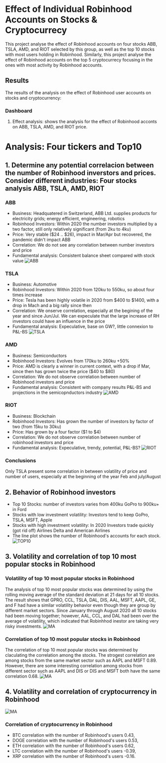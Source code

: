 # Effect of Individual Robinhood Accounts on Stocks & Cryptocurrecy
This project analyse the effect of Robinhood accounts on four stocks ABB, TSLA, AMD, and RIOT selected by this group, as well as the top 10 stocks with most users holding in Robinhood. Similarly, this project analyse the effect of Robinhood accounts on the top 5 cryptocurrecy focusing in the ones with most activity by Robinhood accounts.

## Results
The results of the analysis on the effect of Robinhood user accounts on stocks and cryptocurrency:

### Dashboard
1) Effect analysis: shows the analysis for the effect of Robinhood acconts on ABB, TSLA, AMD, and RIOT price. 

# Analysis: Four tickers and Top10 

## 1. Determine any potential correlacion between the number of Robinhood inverstors and prices. Consider different industries: Four stocks analysis ABB, TSLA, AMD, RIOT  

### ABB 
* Business: Headquatered in Switzerland, ABB Ltd. supplies products for electricity grids; energy efficient, engineering, robotics 
* Robinhood Investors: Within 2020 the number investors multiplied by a two factor, still only relatively significant (from 2ku to 4ku)
* Price: Very stable ($24 .. $26), impact in Mar/Apr but recovered, the pandemic didn't impact ABB
* Correlation: We do not see any correlation between number investors and price
* Fundamental analysis: Consistent balance sheet compared with stock value 
![ABB](./Images/abb_plot.png)

### TSLA 
* Business: Automotive 
* Robinhood Investors: Within 2020 from 120ku to 550ku, so about four times increase  
* Price: Tesla has been highly volatile in 2020 from $400 to $1400, with a drop in Mach and a big rally since then
* Correlation: We onserve correlation, especially at the begining of the year and since Jun/Jul. We can expeculate that the large increase of RH investors could have an influence in the price 
* Fundamental analysis: Expeculative,  base on GW?, little connexion to P&L-BS
![TSLA](./Images/tsla_plot.png)

### AMD 
* Business: Semiconductors 
* Robinhood Investors: Evolves from 170ku to 260ku +50% 
* Price: AMD is clearly a winner in current context, with a drop if Mar, since then has grown twice the price  ($40 to $80)
* Correlation: We do not observe correlation between number of Robinhood investors and price
* Fundamental analysis: Consistent with company results P&L-BS and projections in the semicopnductors industry
![AMD](./Images/amd_plot.png)

### RIOT 
* Business: Blockchain 
* Robinhood Investors: Has grown the number of investors by factor of two  (from 15ku to 30ku) 
* Price: Has grown by a four factor ($1 to $4)
* Correlation: We do not observe correlation between number of robinhood investors and price
* Fundamental analysis: Expeculative, trendy, potential, P&L-BS?
![RIOT](./Images/riot_plot.png)

### Conclusions  
Only TSLA present some correlation in between volatility of price and number of users, especially at the beginning of the year Feb and july/August

## 2. Behavior of Robinhood investors 
* Top 10 Stocks: number of investors varies from 400ku GoPro to 900ku+ in Ford 
* Stocks with low investment volatility: Investors tend to keep GoPro, TSLA, MSFT, Apple
* Stocks with high investment volatility: In 2020 Investors trade quickly (got rid off) Airlines Delta and American Airlines 
* The line plot shows the number of Robinhood's accounts for each stock. 
![TOP10](./Images/top10_plot.png)

## 3. Volatility and correlation of top 10 most popular stocks in Robinhood

### Volatility of top 10 most popular stocks in Robinhood
The analysis of top 10 most popular stocks was determined by using the rolling moving average of the standard deviation at 21 days for all 10 stocks. The result shows that GPRO, CCL, TSLA, DAL, DIS, AAL, MSFT, AAPL, GE, and F had have a similar volatility behavior even though they are group by different market sectors. Since January through August 2020 all 10 stocks had been moving together; however, AAL, CCL, and DAL had been over the average of volatility, which indicated that Robinhhod inestor are taking very risky investments.
![MA](./Images/ma_stocks_plot.png)

### Correlation of top 10 most popular stocks in Robinhood
The correlation of top 10 most popular stocks was determined by claculating the correlation among the stocks. The strogest correlation are among stocks from the same market sector such as AAPL and MSFT 0.89. However, there are some interesting correlation among stocks from different sector such as AAPL and DIS or DIS and MSFT both have the same correlation 0.68.
![MA](./Images/corr_stocks.png)

## 4. Volatility and correlation of cryptocurrency in Robinhood
                                                  
![MA](./Images/ma_crypto_plot.png)


### Correlation of cryptocurrency in Robinhood
* BTC correlation with the number of Robinhood's users 0.43,
* DOGE correlation with the number of Robinhood's users 0.53,
* ETH correlation with the number of Robinhood's users 0.62,
* LTC correlation with the number of Robinhood's users -0.39,
* XRP correlation with the number of Robinhood's users -0.16.